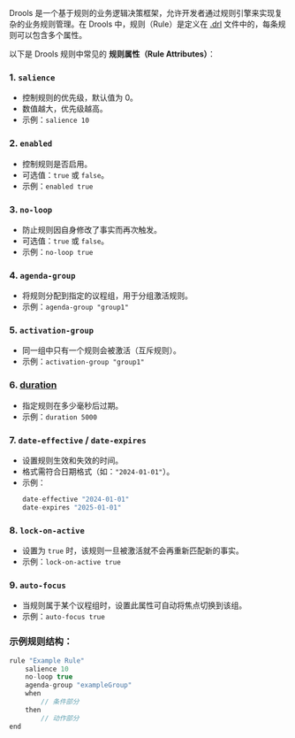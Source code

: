 Drools 是一个基于规则的业务逻辑决策框架，允许开发者通过规则引擎来实现复杂的业务规则管理。在 Drools 中，规则（Rule）是定义在 [.drl](file://F:\Work\springboot_drools\springboot_drools\target\classes\rule.drl) 文件中的，每条规则可以包含多个属性。

以下是 Drools 规则中常见的 **规则属性（Rule Attributes）**：

### 1. `salience`
- 控制规则的优先级，默认值为 0。
- 数值越大，优先级越高。
- 示例：`salience 10`

### 2. `enabled`
- 控制规则是否启用。
- 可选值：`true` 或 `false`。
- 示例：`enabled true`

### 3. `no-loop`
- 防止规则因自身修改了事实而再次触发。
- 可选值：`true` 或 `false`。
- 示例：`no-loop true`

### 4. `agenda-group`
- 将规则分配到指定的议程组，用于分组激活规则。
- 示例：`agenda-group "group1"`

### 5. `activation-group`
- 同一组中只有一个规则会被激活（互斥规则）。
- 示例：`activation-group "group1"`

### 6. [duration](file://F:\Work\springboot_drools\springboot_drools\src\main\java\com\jobs\entity\ParkingCalculation.java#L7-L7)
- 指定规则在多少毫秒后过期。
- 示例：`duration 5000`

### 7. `date-effective` / `date-expires`
- 设置规则生效和失效的时间。
- 格式需符合日期格式（如：`"2024-01-01"`）。
- 示例：
  ```java
  date-effective "2024-01-01"
  date-expires "2025-01-01"
  ```


### 8. `lock-on-active`
- 设置为 `true` 时，该规则一旦被激活就不会再重新匹配新的事实。
- 示例：`lock-on-active true`

### 9. `auto-focus`
- 当规则属于某个议程组时，设置此属性可自动将焦点切换到该组。
- 示例：`auto-focus true`

### 示例规则结构：
```java
rule "Example Rule"
    salience 10
    no-loop true
    agenda-group "exampleGroup"
    when
        // 条件部分
    then
        // 动作部分
end
```


